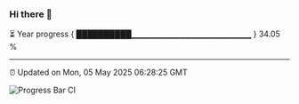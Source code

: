 ### Hi there 👋

⏳ Year progress { ██████████▁▁▁▁▁▁▁▁▁▁▁▁▁▁▁▁▁▁▁▁ } 34.05 %

---

⏰ Updated on Mon, 05 May 2025 06:28:25 GMT

![Progress Bar CI](https://github.com/liununu/liununu/workflows/Progress%20Bar%20CI/badge.svg)
